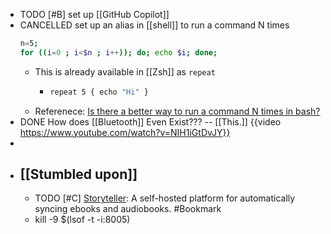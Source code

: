 - TODO [#B] set up [[GitHub Copilot]]
- CANCELLED set up an alias in [[shell]] to run a command N times
  ```bash
  n=5;
  for ((i=0 ; i<$n ; i++)); do; echo $i; done;
  ```
	- This is already available in [[Zsh]] as `repeat`
		- ```bash
		  repeat 5 { echo "Hi" }
		  ```
	- Referenece: [Is there a better way to run a command N times in bash?](https://stackoverflow.com/a/3737773/7753274)
- DONE How does [[Bluetooth]] Even Exist??? -- [[This.]]
  {{video https://www.youtube.com/watch?v=NIH1iGtDvJY}}
-
- ## [[Stumbled upon]]
	- TODO [#C] [Storyteller](https://smoores.gitlab.io/storyteller/): A self-hosted platform for automatically syncing ebooks and audiobooks. #Bookmark
	- kill -9 $(lsof -t -i:8005)
